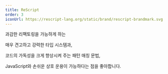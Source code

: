 ```yaml
---
title: ReScript
order: 3
iconUrl: https://rescript-lang.org/static/brand/rescript-brandmark.svg
---
```


<span class="nw">과감한 리팩토링을</span>
<span class="nw">가능하게 하는</span>

<span class="nw">매우 견고하고 강력한</span>
<span class="nw">타입 시스템과,</span>

<span class="nw">코드의 가독성을 크게 향상시켜</span>
<span class="nw">주는 패턴 매칭 문법,</span>

<span class="nw">JavaScript와 손쉬운 상호 운용이</span>
<span class="nw">가능하다는 점을 좋아합니다.</span>
